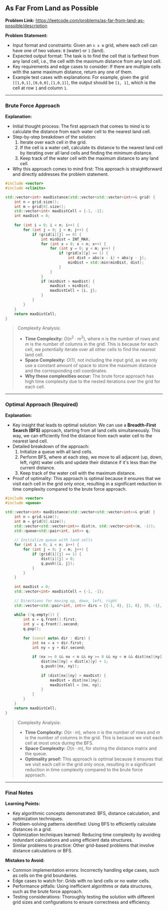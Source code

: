 ## As Far From Land as Possible

**Problem Link:** https://leetcode.com/problems/as-far-from-land-as-possible/description

**Problem Statement:**
- Input format and constraints: Given an `n x m` grid, where each cell can have one of two values: `0` (water) or `1` (land). 
- Expected output format: The task is to find the cell that is farthest from any land cell, i.e., the cell with the maximum distance from any land cell. 
- Key requirements and edge cases to consider: If there are multiple cells with the same maximum distance, return any one of them. 
- Example test cases with explanations: For example, given the grid `[[1,0,1],[0,0,0],[1,0,1]]`, the output should be `[1, 1]`, which is the cell at row `1` and column `1`.

---

### Brute Force Approach

**Explanation:**
- Initial thought process: The first approach that comes to mind is to calculate the distance from each water cell to the nearest land cell. 
- Step-by-step breakdown of the solution: 
    1. Iterate over each cell in the grid.
    2. If the cell is a water cell, calculate its distance to the nearest land cell by iterating over all land cells and finding the minimum distance.
    3. Keep track of the water cell with the maximum distance to any land cell.
- Why this approach comes to mind first: This approach is straightforward and directly addresses the problem statement.

```cpp
#include <vector>
#include <climits>

std::vector<int> maxDistance(std::vector<std::vector<int>>& grid) {
    int n = grid.size();
    int m = grid[0].size();
    std::vector<int> maxDistCell = {-1, -1};
    int maxDist = 0;
    
    for (int i = 0; i < n; i++) {
        for (int j = 0; j < m; j++) {
            if (grid[i][j] == 0) {
                int minDist = INT_MAX;
                for (int x = 0; x < n; x++) {
                    for (int y = 0; y < m; y++) {
                        if (grid[x][y] == 1) {
                            int dist = abs(x - i) + abs(y - j);
                            minDist = std::min(minDist, dist);
                        }
                    }
                }
                if (minDist > maxDist) {
                    maxDist = minDist;
                    maxDistCell = {i, j};
                }
            }
        }
    }
    return maxDistCell;
}
```

> Complexity Analysis:
> - **Time Complexity:** $O(n^2 \cdot m^2)$, where $n$ is the number of rows and $m$ is the number of columns in the grid. This is because for each cell, we potentially iterate over all other cells to find the nearest land cell.
> - **Space Complexity:** $O(1)$, not including the input grid, as we only use a constant amount of space to store the maximum distance and the corresponding cell coordinates.
> - **Why these complexities occur:** The brute force approach has high time complexity due to the nested iterations over the grid for each cell.

---

### Optimal Approach (Required)

**Explanation:**
- Key insight that leads to optimal solution: We can use a **Breadth-First Search (BFS)** approach, starting from all land cells simultaneously. This way, we can efficiently find the distance from each water cell to the nearest land cell.
- Detailed breakdown of the approach: 
    1. Initialize a queue with all land cells.
    2. Perform BFS, where at each step, we move to all adjacent (up, down, left, right) water cells and update their distance if it's less than the current distance.
    3. Keep track of the water cell with the maximum distance.
- Proof of optimality: This approach is optimal because it ensures that we visit each cell in the grid only once, resulting in a significant reduction in time complexity compared to the brute force approach.

```cpp
#include <vector>
#include <queue>

std::vector<int> maxDistance(std::vector<std::vector<int>>& grid) {
    int n = grid.size();
    int m = grid[0].size();
    std::vector<std::vector<int>> dist(n, std::vector<int>(m, -1));
    std::queue<std::pair<int, int>> q;
    
    // Initialize queue with land cells
    for (int i = 0; i < n; i++) {
        for (int j = 0; j < m; j++) {
            if (grid[i][j] == 1) {
                dist[i][j] = 0;
                q.push({i, j});
            }
        }
    }
    
    int maxDist = 0;
    std::vector<int> maxDistCell = {-1, -1};
    
    // Directions for moving up, down, left, right
    std::vector<std::pair<int, int>> dirs = {{-1, 0}, {1, 0}, {0, -1}, {0, 1}};
    
    while (!q.empty()) {
        int x = q.front().first;
        int y = q.front().second;
        q.pop();
        
        for (const auto& dir : dirs) {
            int nx = x + dir.first;
            int ny = y + dir.second;
            
            if (nx >= 0 && nx < n && ny >= 0 && ny < m && dist[nx][ny] == -1) {
                dist[nx][ny] = dist[x][y] + 1;
                q.push({nx, ny});
                
                if (dist[nx][ny] > maxDist) {
                    maxDist = dist[nx][ny];
                    maxDistCell = {nx, ny};
                }
            }
        }
    }
    return maxDistCell;
}
```

> Complexity Analysis:
> - **Time Complexity:** $O(n \cdot m)$, where $n$ is the number of rows and $m$ is the number of columns in the grid. This is because we visit each cell at most once during the BFS.
> - **Space Complexity:** $O(n \cdot m)$, for storing the distance matrix and the queue.
> - **Optimality proof:** This approach is optimal because it ensures that we visit each cell in the grid only once, resulting in a significant reduction in time complexity compared to the brute force approach.

---

### Final Notes

**Learning Points:**
- Key algorithmic concepts demonstrated: BFS, distance calculation, and optimization techniques.
- Problem-solving patterns identified: Using BFS to efficiently calculate distances in a grid.
- Optimization techniques learned: Reducing time complexity by avoiding redundant calculations and using efficient data structures.
- Similar problems to practice: Other grid-based problems that involve distance calculations or BFS.

**Mistakes to Avoid:**
- Common implementation errors: Incorrectly handling edge cases, such as cells on the grid boundaries.
- Edge cases to watch for: Grids with no land cells or no water cells.
- Performance pitfalls: Using inefficient algorithms or data structures, such as the brute force approach.
- Testing considerations: Thoroughly testing the solution with different grid sizes and configurations to ensure correctness and efficiency.